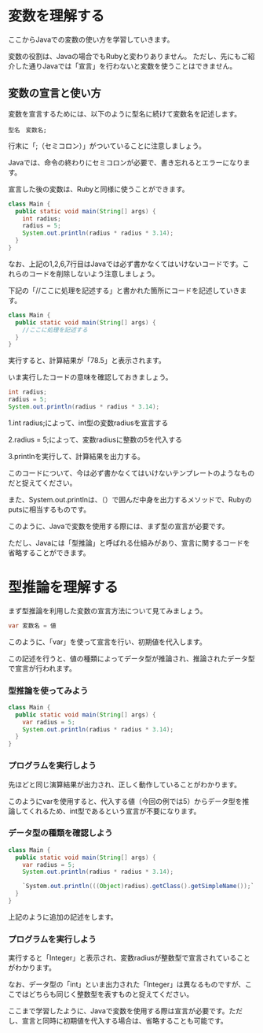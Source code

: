 # 変数を理解する

ここからJavaでの変数の使い方を学習していきます。

変数の役割は、Javaの場合でもRubyと変わりありません。
ただし、先にもご紹介した通りJavaでは「宣言」を行わないと変数を使うことはできません。

## 変数の宣言と使い方

変数を宣言するためには、以下のように型名に続けて変数名を記述します。

```
型名　変数名;
```

行末に「;（セミコロン）」がついていることに注意しましょう。

Javaでは、命令の終わりにセミコロンが必要で、書き忘れるとエラーになります。

宣言した後の変数は、Rubyと同様に使うことができます。

```java:Main.java
class Main {
  public static void main(String[] args) {
    int radius;
    radius = 5;
    System.out.println(radius * radius * 3.14);
  }
}
```
なお、上記の1,2,6,7行目はJavaでは必ず書かなくてはいけないコードです。これらのコードを削除しないよう注意しましょう。

下記の「//ここに処理を記述する」と書かれた箇所にコードを記述していきます。

```java
class Main {
  public static void main(String[] args) {
    //ここに処理を記述する
  }
}
```

実行すると、計算結果が「78.5」と表示されます。

いま実行したコードの意味を確認しておきましょう。

```java
int radius;
radius = 5;
System.out.println(radius * radius * 3.14);
```

1.int radius;によって、int型の変数radiusを宣言する

2.radius = 5;によって、変数radiusに整数の5を代入する

3.printlnを実行して、計算結果を出力する。



このコードについて、今は必ず書かなくてはいけないテンプレートのようなものだと捉えてください。

また、System.out.printlnは、（）で囲んだ中身を出力するメソッドで、Rubyのputsに相当するものです。

このように、Javaで変数を使用する際には、まず型の宣言が必要です。

ただし、Javaには「型推論」と呼ばれる仕組みがあり、宣言に関するコードを省略することができます。

# 型推論を理解する

まず型推論を利用した変数の宣言方法について見てみましょう。

```java
var 変数名 = 値
```

このように、「var」を使って宣言を行い、初期値を代入します。

この記述を行うと、値の種類によってデータ型が推論され、推論されたデータ型で宣言が行われます。

###  型推論を使ってみよう

```java
class Main {
  public static void main(String[] args) {
    var radius = 5;
    System.out.println(radius * radius * 3.14);
  }
}
```

### プログラムを実行しよう

先ほどと同じ演算結果が出力され、正しく動作していることがわかります。

このようにvarを使用すると、代入する値（今回の例では5）からデータ型を推論してくれるため、int型であるという宣言が不要になります。

###  データ型の種類を確認しよう

```java
class Main {
  public static void main(String[] args) {
    var radius = 5;
    System.out.println(radius * radius * 3.14);

    `System.out.println(((Object)radius).getClass().getSimpleName());`
  }
}
```
上記のように追加の記述をします。

### プログラムを実行しよう

実行すると「Integer」と表示され、変数radiusが整数型で宣言されていることがわかります。

なお、データ型の「int」といま出力された「Integer」は異なるものですが、ここではどちらも同じく整数型を表すものと捉えてください。

ここまで学習したように、Javaで変数を使用する際は宣言が必要です。ただし、宣言と同時に初期値を代入する場合は、省略することも可能です。
